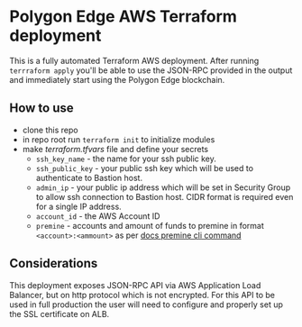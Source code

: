 # Polygon Edge AWS Terraform deployment

This is a fully automated Terraform AWS deployment. 
After running `terrraform apply` you'll be able to use the JSON-RPC provided in the output 
and immediately start using the Polygon Edge blockchain.

## How to use

* clone this repo
* in repo root run `terraform init` to initialize modules
* make *terraform.tfvars* file and define your secrets
  * `ssh_key_name` - the name for your ssh public key.
  * `ssh_public_key` - your public ssh key which will be used to authenticate to Bastion host.
  * `admin_ip` - your public ip address which will be set in Security Group to allow ssh connection to Bastion host. 
  CIDR format is required even for a single IP address.
  * `account_id` - the AWS Account ID
  * `premine` - accounts and amount of funds to premine in format `<account>:<ammount>` as per 
  [docs premine cli command](https://edge-docs.polygon.technology/docs/get-started/cli-commands#genesis-flags)


## Considerations

This deployment exposes JSON-RPC API via AWS Application Load Balancer, but on http protocol which is not encrypted.
For this API to be used in full production the user will need to configure and properly set up 
the SSL certificate on ALB. 
